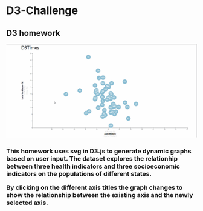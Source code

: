 # D3-Challenge
<h2>D3 homework</h2>

<a href ="https://github.com/UncleBacon/D3-Challenge/blob/master/images/D3gif.gif" >
<img src = "https://github.com/UncleBacon/D3-Challenge/blob/master/images/D3gif.gif" alt = "plot gif"></a>

<h3><p>This homework uses svg in D3.js to generate dynamic graphs based on user input. The dataset explores the relationhip between three health indicators and three socioeconomic indicators on the populations of different states.</p>

<p>By clicking on the different axis titles the graph changes to show the relationship between the existing axis and the newly selected axis.</p></h3>
